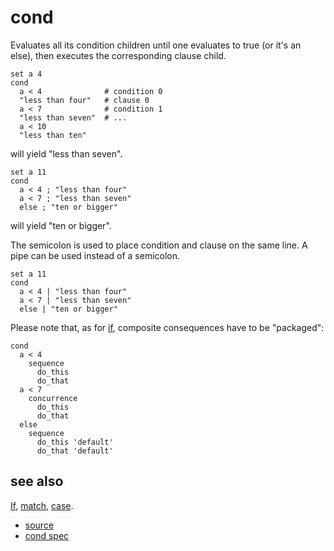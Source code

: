 
# cond

Evaluates all its condition children until one evaluates to true
(or it's an else), then executes the corresponding clause child.

```
set a 4
cond
  a < 4              # condition 0
  "less than four"   # clause 0
  a < 7              # condition 1
  "less than seven"  # ...
  a < 10
  "less than ten"
```
will yield "less than seven".

```
set a 11
cond
  a < 4 ; "less than four"
  a < 7 ; "less than seven"
  else ; "ten or bigger"
```
will yield "ten or bigger".

The semicolon is used to place condition and clause on the same line.
A pipe can be used instead of a semicolon.
```
set a 11
cond
  a < 4 | "less than four"
  a < 7 | "less than seven"
  else | "ten or bigger"
```

Please note that, as for [if](if.md), composite consequences have to be
"packaged":
```
cond
  a < 4
    sequence
      do_this
      do_that
  a < 7
    concurrence
      do_this
      do_that
  else
    sequence
      do_this 'default'
      do_that 'default'
```

## see also

[If](if.md), [match](match.md), [case](case.md).


* [source](https://github.com/floraison/flor/tree/master/lib/flor/pcore/cond.rb)
* [cond spec](https://github.com/floraison/flor/tree/master/spec/pcore/cond_spec.rb)

